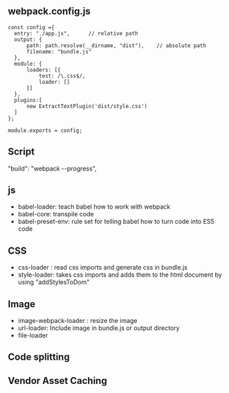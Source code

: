 
## webpack.config.js
```
const config ={
  entry: "./app.js",      // relative path
  output: {
      path: path.resolve(__dirname, "dist"),    // absolute path
      filename: "bundle.js"
  },
  module: {
      loaders: [{
          test: /\.css$/,
          loader: []
      }]
  },
  plugins:[
      new ExtractTextPlugin('dist/style.css')
  ]
};

module.exports = config;

```

## Script
  "build": "webpack --progress",

## js
  - babel-loader: teach babel how to work with webpack
  - babel-core: transpile code 
  - babel-preset-env: rule set for telling babel how to turn code into ES5 code

## CSS
  - css-loader : read css imports and generate css in bundle.js
  - style-loader: takes css imports and adds them to the html document by using "addStylesToDom"

## Image
  - image-webpack-loader :  resize the image
  - url-loader: Include image in bundle.js or output directory
  - file-loader

## Code splitting


## Vendor Asset Caching
  
    